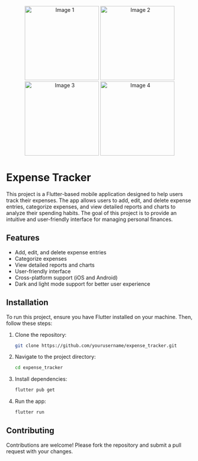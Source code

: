 <p align="center">
    <img src="assets/presentation/image1.png" alt="Image 1" width="200"/>
    <img src="assets/presentation/image2.png" alt="Image 2" width="200"/>
    <img src="assets/presentation/image3.png" alt="Image 3" width="200"/>
    <img src="assets/presentation/image4.png" alt="Image 4" width="200"/>
</p>

# Expense Tracker

This project is a Flutter-based mobile application designed to help users track their expenses. The app allows users to add, edit, and delete expense entries, categorize expenses, and view detailed reports and charts to analyze their spending habits. The goal of this project is to provide an intuitive and user-friendly interface for managing personal finances.

## Features

- Add, edit, and delete expense entries
- Categorize expenses
- View detailed reports and charts
- User-friendly interface
- Cross-platform support (iOS and Android)
- Dark and light mode support for better user experience


## Installation

To run this project, ensure you have Flutter installed on your machine. Then, follow these steps:

1. Clone the repository:
    ```sh
    git clone https://github.com/yourusername/expense_tracker.git
    ```
2. Navigate to the project directory:
    ```sh
    cd expense_tracker
    ```
3. Install dependencies:
    ```sh
    flutter pub get
    ```
4. Run the app:
    ```sh
    flutter run
    ```

## Contributing

Contributions are welcome! Please fork the repository and submit a pull request with your changes.

